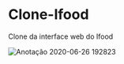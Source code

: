 # Clone-Ifood
Clone da interface web do Ifood

![Anotação 2020-06-26 192823](https://user-images.githubusercontent.com/67337539/85894367-fc285580-b7ca-11ea-8d6d-4f8d7c1a56c7.png)
